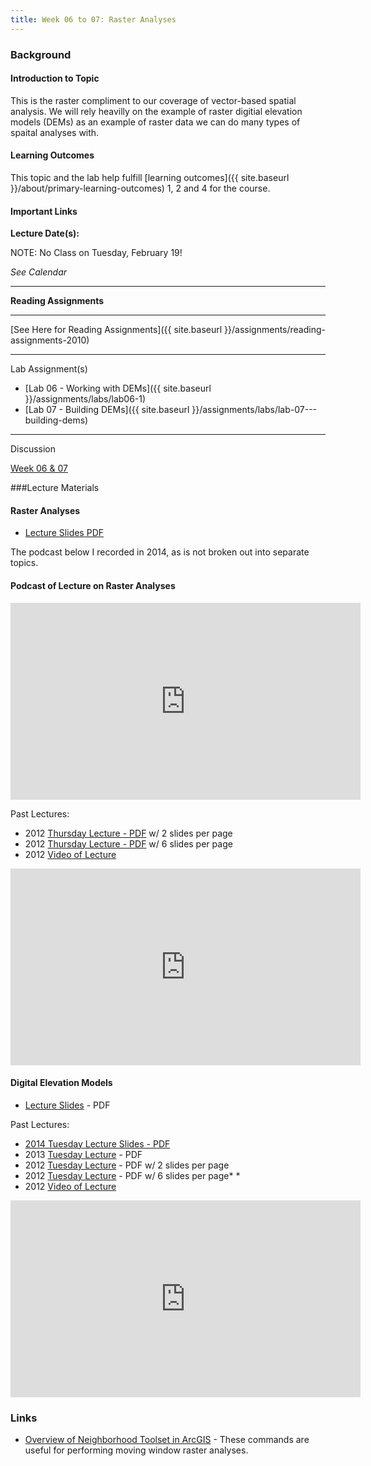 ```yaml
---
title: Week 06 to 07: Raster Analyses
---
```


### Background

#### Introduction to Topic

This is the raster compliment to our coverage of vector-based spatial analysis. We will rely heavilly on the example of raster digitial elevation models (DEMs) as an example of raster data we can do many types of spaital analyses with. 

#### Learning Outcomes

This topic and the lab help fulfill [learning outcomes]({{ site.baseurl }}/about/primary-learning-outcomes) 1, 2 and 4 for the course.

#### Important Links

**Lecture Date(s):**

NOTE: No Class on Tuesday, February 19!

*See Calendar*

------

**Reading Assignments**

****

[See Here for Reading Assignments]({{ site.baseurl }}/assignments/reading-assignments-2010)

------

Lab Assignment(s)

- [Lab 06 - Working with DEMs]({{ site.baseurl }}/assignments/labs/lab06-1)
- [Lab 07 - Building DEMs]({{ site.baseurl }}/assignments/labs/lab-07---building-dems)

------

Discussion

[Week 06 & 07](http://forum.bluezone.usu.edu/gis/viewforum.php?f=9)

###Lecture Materials

#### Raster Analyses

-  [Lecture Slides PDF](http://etal.usu.edu/Courses/GIS/2014/Lectures/Week06/1_RasterAnalyses.pdf)

The podcast below I recorded in 2014, as is not broken out into separate topics.

#### Podcast of Lecture on Raster Analyses

<iframe width="560" height="315" src="https://www.youtube.com/embed/-GGKJwlx4n4" frameborder="0" allowfullscreen></iframe>

Past Lectures:

-  2012 [Thursday Lecture - PDF](http://etal.usu.edu/Courses/GIS/2012/Lectures/Week%2006%20&%2007%20-%20Raster%20Analyses/2_RasterAnalyses_2PP.pdf) w/ 2 slides per page 
-  2012 [Thursday Lecture - PDF](http://etal.usu.edu/Courses/GIS/2012/Lectures/Week%2006%20&%2007%20-%20Raster%20Analyses/2_RasterAnalyses_6PP.pdf) w/ 6 slides per page 
- 2012 [Video of Lecture](http://youtu.be/JZAZ_5oSl_M)

<iframe width="560" height="315" src="https://www.youtube.com/embed/JZAZ_5oSl_M" frameborder="0" allowfullscreen></iframe>

#### Digital Elevation Models

-  [Lecture Slides](http://etal.usu.edu/Courses/GIS/2015/Lectures/2_DEMs.pdf) - PDF

Past Lectures:

-  [2014 Tuesday Lecture Slides - PDF](http://etal.usu.edu/Courses/GIS/2014/Lectures/Week06/2_DEMs.pdf)
-  2013 [Tuesday Lecture](http://etal.usu.edu/Courses/GIS/2013/Lectures/Week_06/1_DEMs.pdf) - PDF
-  2012 [Tuesday Lecture](http://etal.usu.edu/Courses/GIS/2012/Lectures/Week%2006%20&%2007%20-%20Raster%20Analyses/1_DEMs_2PP.pdf) - PDF w/ 2 slides per page 
-  2012 [Tuesday Lecture](http://etal.usu.edu/Courses/GIS/2012/Lectures/Week%2006%20&%2007%20-%20Raster%20Analyses/1_DEMs_6PP.pdf) - PDF w/ 6 slides per page* *
- 2012 [Video of Lecture](http://youtu.be/4rcBaE-Updw)

<iframe width="560" height="315" src="https://www.youtube.com/embed/4rcBaE-Updw" frameborder="0" allowfullscreen></iframe>

### Links

- [Overview of Neighborhood Toolset in ArcGIS](http://help.arcgis.com/en/arcgisdesktop/10.0/help/index.html#//009z000000qn000000.htm) - These commands are useful for performing moving window raster analyses.

